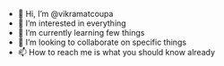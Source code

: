 - 👋 Hi, I’m @vikramatcoupa
- 👀 I’m interested in everything
- 🌱 I’m currently learning few things
- 💞️ I’m looking to collaborate on specific things
- 📫 How to reach me is what you should know already

<!---
vikramatcoupa/vikramatcoupa is a ✨ special ✨ repository because its `README.md` (this file) appears on your GitHub profile.
You can click the Preview link to take a look at your changes.
--->
